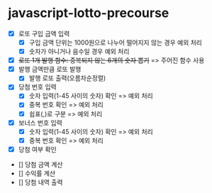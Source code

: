 # javascript-lotto-precourse

- [x] 로또 구입 금액 입력
  - [x] 구입 금액 단위는 1000원으로 나누어 떨어지지 않는 경우 예외 처리
  - [x] 숫자가 아니거나 음수일 경우 예외 처리
- [x] ~~로또 1개 발행 함수: 중복되지 않는 6개의 숫자 뽑기~~ => 주어진 함수 사용 
- [x] 발행 금액만큼 로또 발행
  - [x] 발행 로또 출력(오름차순정렬)
- [x] 당첨 번호 입력
  - [x] 숫자 입력(1-45 사이의 숫자) 확인 => 예외 처리
  - [x] 중복 번호 확인 => 예외 처리
  - [x] 쉽표(,)로 구분 => 예외 처리
- [x] 보너스 번호 입력
  - [x] 숫자 입력(1-45 사이의 숫자) 확인 => 예외 처리
  - [x] 중복 번호 확인 => 예외 처리
- [x] 당첨 여부 확인 
- [] 당첨 금액 계산
- [] 수익률 계산
- [] 당첨 내역 출력